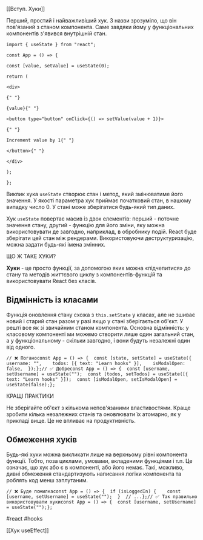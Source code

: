 [[Вступ. Хуки]]

Перший, простий і найважливіший хук. З назви зрозуміло, що він пов'язаний з станом компонента. Саме завдяки йому у функціональних компонентів з'явився внутрішній стан.

```
import { useState } from "react";

const App = () => {

const [value, setValue] = useState(0);

return (

<div>

{" "}

{value}{" "}

<button type="button" onClick={() => setValue(value + 1)}>

{" "}

Increment value by 1{" "}

</button>{" "}

</div>

);

};
```

Виклик хука `useState` створює стан і метод, який змінюватиме його значення. У якості параметра хук приймає початковий стан, в нашому випадку число 0. У стані може зберігатися будь-який тип даних.

Хук `useState` повертає масив із двох елементів: перший - поточне значення стану, другий - функцію для його зміни, яку можна використовувати де завгодно, наприклад, в обробнику подій. React буде зберігати цей стан між рендерами. Використовуючи деструктуризацію, можна задати будь-які імена змінних.

ЩО Ж ТАКЕ ХУКИ?

**Хуки** - це просто функції, за допомогою яких можна «підчепитися» до стану та методів життєвого циклу з компонентів-функцій та використовувати React без класів.

## Відмінність із класами[​](https://textbook.edu.goit.global/react-zr7b4k/v1/uk/docs/lesson-07/use-state#%D0%B2%D1%96%D0%B4%D0%BC%D1%96%D0%BD%D0%BD%D1%96%D1%81%D1%82%D1%8C-%D1%96%D0%B7-%D0%BA%D0%BB%D0%B0%D1%81%D0%B0%D0%BC%D0%B8 "Пряме посилання на цей заголовок")

Функція оновлення стану схожа з `this.setState` у класах, але не зшиває новий і старий стан разом у разі якщо у стані зберігається об'єкт. У решті все як зі звичайним станом компонента. Основна відмінність: у класовому компоненті ми можемо створити лише один загальний стан, а у функціональному - скільки завгодно, і вони будуть незалежні один від одного.

```
// ❌ Поганоconst App = () => {  const [state, setState] = useState({    username: "",    todos: [{ text: "Learn hooks" }],    isModalOpen: false,  });};// ✅ Добреconst App = () => {  const [username, setUsername] = useState("");  const [todos, setTodos] = useState([{ text: "Learn hooks" }]);  const [isModalOpen, setIsModalOpen] = useState(false);};
```

КРАЩІ ПРАКТИКИ

Не зберігайте об'єкт з кількома непов'язаними властивостями. Краще зробити кілька незалежних станів та оновлювати їх атомарно, як у прикладі вище. Це не впливає на продуктивність.

## Обмеження хуків[​](https://textbook.edu.goit.global/react-zr7b4k/v1/uk/docs/lesson-07/use-state#%D0%BE%D0%B1%D0%BC%D0%B5%D0%B6%D0%B5%D0%BD%D0%BD%D1%8F-%D1%85%D1%83%D0%BA%D1%96%D0%B2 "Пряме посилання на цей заголовок")

Будь-які хуки можна викликати лише на верхньому рівні компонента функції. Тобто, поза циклами, умовами, вкладеними функціями і т.п. Це означає, що хук або є в компоненті, або його немає. Такі, можливо, дивні обмеження стандартизують написання логіки компонента та роблять код менш заплутаним.

```
// ❌ Буде помилкаconst App = () => {  if (isLoggedIn) {    const [username, setUsername] = useState("");  }  // ...};// ✅ Так правильно використовувати хукиconst App = () => {  const [username, setUsername] = useState("");};
```

#react #hooks

[[Хук useEffect]]
